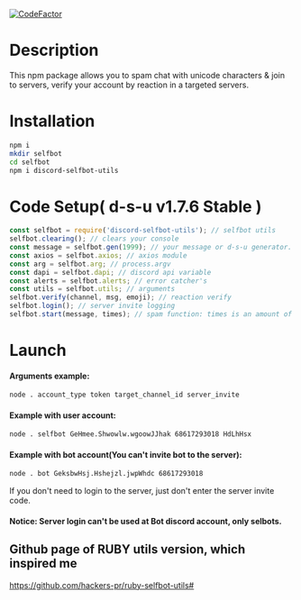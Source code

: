 [![CodeFactor](https://www.codefactor.io/repository/github/nyandimon/discord-selfbotutils/badge)](https://www.codefactor.io/repository/github/nyandimon/discord-selfbotutils)
# Description
This npm package allows you to spam chat with unicode characters & join to servers, verify your account by reaction in a targeted servers.
# Installation
```bash 
npm i
mkdir selfbot
cd selfbot
npm i discord-selfbot-utils
```
# Code Setup( d-s-u v1.7.6 Stable )
```javascript
const selfbot = require('discord-selfbot-utils'); // selfbot utils
selfbot.clearing(); // clears your console
const message = selfbot.gen(1999); // your message or d-s-u generator. You can put here everything after '='
const axios = selfbot.axios; // axios module
const arg = selfbot.arg; // process.argv
const dapi = selfbot.dapi; // discord api variable
const alerts = selfbot.alerts; // error catcher's
const utils = selfbot.utils; // arguments
selfbot.verify(channel, msg, emoji); // reaction verify
selfbot.login(); // server invite logging
selfbot.start(message, times); // spam function: times is an amount of messages; message - message variable
```
# Launch
#### Arguments example:
 ```bash
node . account_type token target_channel_id server_invite
```
#### Example with user account:
```bash
node . selfbot GeHmee.Shwowlw.wgoowJJhak 68617293018 HdLhHsx
```
#### Example with bot account(You can't invite bot to the server):
```bash
node . bot GeksbwHsj.Hshejzl.jwpWhdc 68617293018
```
If you don't need to login to the server, just don't enter the server invite code.
#### Notice: Server login can't be used at Bot discord account, only selbots.
## Github page of RUBY utils version, which inspired me
https://github.com/hackers-pr/ruby-selfbot-utils#
